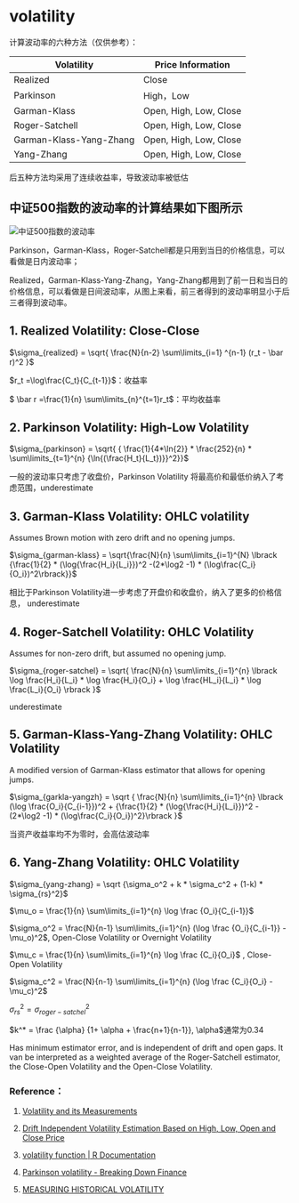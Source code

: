 # volatility
计算波动率的六种方法（仅供参考）：

| Volatility              | Price Information      |
| ----------------------- | ---------------------- |
| Realized                | Close                  |
| Parkinson               | High，Low              |
| Garman-Klass            | Open, High, Low, Close |
| Roger-Satchell          | Open, High, Low, Close |
| Garman-Klass-Yang-Zhang | Open, High, Low, Close |
| Yang-Zhang              | Open, High, Low, Close |

后五种方法均采用了连续收益率，导致波动率被低估

## 中证500指数的波动率的计算结果如下图所示

![中证500指数的波动率](https://github.com/Jensenberg/volatility-and-Option/blob/master/data/vlolatilities.png)

Parkinson，Garman-Klass，Roger-Satchell都是只用到当日的价格信息，可以看做是日内波动率；

Realized，Garman-Klass-Yang-Zhang，Yang-Zhang都用到了前一日和当日的价格信息，可以看做是日间波动率，从图上来看，前三者得到的波动率明显小于后三者得到波动率。 

## 1. Realized Volatility: Close-Close

$\sigma_{realized} = \sqrt{  \frac{N}{n-2} \sum\limits_{i=1} ^{n-1} (r_t - \bar r)^2  }$   

 $r_t =\log\frac{C_t}{C_{t-1}}$：收益率

$ \bar r =\frac{1}{n} \sum\limits_{n}^{t=1}r_t$：平均收益率

## 2. Parkinson Volatility: High-Low Volatility

$\sigma_{parkinson} = \sqrt{ { \frac{1}{4*\ln{2}} * \frac{252}{n} * \sum\limits_{t=1}^{n} {\ln{(\frac{H_t}{L_t})}}^2}}$

一般的波动率只考虑了收盘价，Parkinson Volatility 将最高价和最低价纳入了考虑范围，underestimate

## 3. Garman-Klass Volatility: OHLC volatility

Assumes Brown motion with zero drift and no opening jumps.

$\sigma_{garman-klass} = \sqrt{\frac{N}{n} \sum\limits_{i=1}^{N} \lbrack {\frac{1}{2} * (\log{\frac{H_i}{L_i}})^2 -(2*\log2 -1) * (\log\frac{C_i}{O_i})^2\rbrack}}$

相比于Parkinson Volatility进一步考虑了开盘价和收盘价，纳入了更多的价格信息， underestimate

## 4. Roger-Satchell Volatility: OHLC Volatility

Assumes for non-zero drift, but assumed no opening jump. 

$\sigma_{roger-satchel} = \sqrt{ \frac{N}{n} \sum\limits_{i=1}^{n} \lbrack \log \frac{H_i}{L_i} * \log \frac{H_i}{O_i} + \log \frac{HL_i}{L_i} * \log \frac{L_i}{O_i} \rbrack }$

underestimate

## 5. Garman-Klass-Yang-Zhang Volatility: OHLC Volatility

A modified version of Garman-Klass estimator that allows for opening jumps.

$\sigma_{garkla-yangzh} = \sqrt { \frac{N}{n} \sum\limits_{i=1}^{n} \lbrack (\log \frac{O_i}{C_{i-1}})^2 +  {\frac{1}{2} * (\log{\frac{H_i}{L_i}})^2 -(2*\log2 -1) * (\log\frac{C_i}{O_i})^2}\rbrack }$

当资产收益率均不为零时，会高估波动率

## 6. Yang-Zhang Volatility: OHLC Volatility 

$\sigma_{yang-zhang} = \sqrt {\sigma_o^2 + k * \sigma_c^2 + (1-k) * \sigma_{rs}^2}$

$\mu_o = \frac{1}{n} \sum\limits_{i=1}^{n} \log \frac {O_i}{C_{i-1}}$

$\sigma_o^2  = \frac{N}{n-1} \sum\limits_{i=1}^{n} (\log \frac {O_i}{C_{i-1}} - \mu_o)^2$, 		Open-Close Volatility or Overnight Volatility

$\mu_c = \frac{1}{n} \sum\limits_{i=1}^{n} \log \frac {C_i}{O_i}$ , 	Close-Open Volatility

$\sigma_c^2  = \frac{N}{n-1} \sum\limits_{i=1}^{n} (\log \frac {C_i}{O_i} - \mu_c)^2$

$\sigma_{rs}^2 = \sigma_{roger-satchel}^2$

$k^* = \frac {\alpha} {1+ \alpha + \frac{n+1}{n-1}},    \alpha$通常为0.34

Has minimum estimator error, and is independent of drift and open gaps. It van be interpreted as a weighted average of the Roger-Satchell estimator, the Close-Open Volatility and the Open-Close Volatility.


### Reference：

1. [ Volatility and its Measurements](https://www.eurexchange.com/blob/116048/47ca53f0178cec31caeecdf94cc18f6e/data/volatility_and_its_measurements.pdf.pdf)

2. [ Drift Independent Volatility Estimation Based on High, Low, Open and Close Price](http://citeseerx.ist.psu.edu/viewdoc/download?doi=10.1.1.628.4037&rep=rep1&type=pdf)

3. [volatility function | R Documentation](https://www.rdocumentation.org/packages/TTR/versions/0.23-3/topics/volatility)

4. [Parkinson volatility - Breaking Down Finance](http://breakingdownfinance.com/finance-topics/risk-management/parkinson-volatility/)

5. [MEASURING HISTORICAL VOLATILITY](http://www.todaysgroep.nl/media/236846/measuring_historic_volatility.pdf)

   
